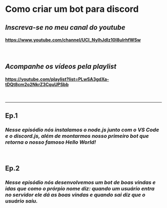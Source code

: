 # <strong>Como criar um bot para discord</strong>

## <i>Inscreva-se no meu canal do youtube</i>

#### https://www.youtube.com/channel/UCI_NylhJdIz10I8uIrhfWSw

<br>

## <i>Acompanhe os vídeos pela playlist</i>

#### https://youtube.com/playlist?list=PLwSA3gdXa-tDQt8cm2o2NkrZ3CquUPSbb

<br>

---

## <strong>Ep.1</strong>

### <i>Nesse episódio nós instalamos o <strong>node.js</strong> junto com o <strong>VS Code</strong> e o <strong>discord.js</strong>, além de montarmos nosso primeiro bot que retorna o nosso famoso <strong>Hello World</strong>!</i>

<br>

## <strong>Ep.2</strong>

### <i>Nesse episódio nós desenvolvemos um <strong>bot de boas vindas e idas</strong> que como o prórpio nome diz: quando um usuário entra no servidor ele dá as boas vindas e quando sai diz que o usuário saiu.